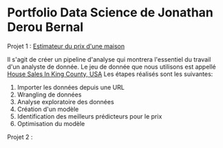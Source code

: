 # Portfolio Data Science de Jonathan Derou Bernal

Projet 1 : [Estimateur du prix d'une maison](https://eu-gb.dataplatform.cloud.ibm.com/analytics/notebooks/v2/0f94a687-5dc6-4f02-a780-156551a81883/view?access_token=2aa872155574b7a31ac7f25f12949c495788e7b3ec437e38ddf025969b74250e)   

Il s'agit de créer un pipeline d'analyse qui montrera l'essentiel du travail d'un analyste de donnée. Le jeu de donnée que nous utilisons est appellé [House Sales In King County, USA](https://www.kaggle.com/harlfoxem/housesalesprediction) Les étapes réalisés sont les suivantes:

1. Importer les données depuis une URL
2. Wrangling de données
3. Analyse exploratoire des données
4. Création d'un modèle
5. Identification des meilleurs prédicteurs pour le prix
6. Optimisation du modèle


Projet 2 :
